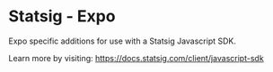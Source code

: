 # Statsig - Expo

Expo specific additions for use with a Statsig Javascript SDK.

Learn more by visiting: https://docs.statsig.com/client/javascript-sdk
